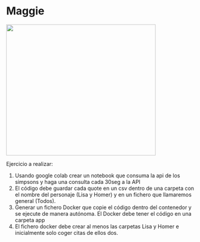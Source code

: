 # Maggie

<img src="https://i.pinimg.com/originals/47/f9/db/47f9dbca7fa1b093c5f1c3153b1cc32b.gif" width="400" height="350" />


Ejercicio a realizar:

1. Usando google colab crear un notebook que consuma la api de los simpsons y haga una
consulta cada 30seg a la API
2. El código debe guardar cada quote en un csv dentro de una carpeta con el nombre del
personaje (Lisa y Homer) y en un fichero que llamaremos general (Todos).
3. Generar un fichero Docker que copie el código dentro del contenedor y se ejecute de
manera autónoma. El Docker debe tener el código en una carpeta app
4. El fichero docker debe crear al menos las carpetas Lisa y Homer e inicialmente solo coger
citas de ellos dos.
